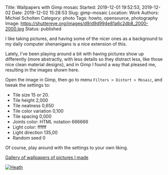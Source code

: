 Title: Wallpapers with Gimp mosaic
Started: 2019-12-01 19:52:53, 2019-12-02
Date: 2019-12-02 15:28:53
Slug: gimp-mosaic
Location: Work
Authors: Michiel Scholten
Category: photo
Tags: howto, opensource, photography
Image: https://shuttereye.org/images/d9/d9d994e81a6c2db8_2000-2000.jpg
Status: published

I like taking pictures, and having some of the nicer ones as a background to my daily computer shenanigans is a nice extension of this.

Lately, I've been playing around a bit with having pictures show up differently (more abstractly, with less details so they distract less, like those nice clean material designs), and in Gimp I found a way that pleased me, resulting in the images shown here.

Open the image in Gimp, then go to menu `Filters > Distort > Mosaic`, and tweak the settings to:

- Tile size 15 or 20.
- Tile height 2,000
- Tile neatness 0,650
- Tile color variation 0,100
- Tile spacing 0,000
- Joints color: HTML notation 666666
- Light color: ffffff
- Light direction 135,00
- Random seed 0

Of course, play around with the settings to your own liking.

[Gallery of wallpapers of pictures I made](https://shuttereye.org/wallpapers/)

[![Heath](https://shuttereye.org/images/c2/c268e8d226aacc51_2000-2000.jpg)](https://shuttereye.org/wallpapers/IMG_0396_mosaic-hexagons-less-deep-lighter-less-colour-variance-20px.jpg/view/)
